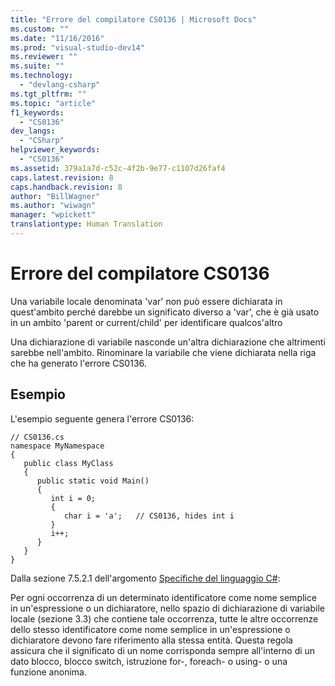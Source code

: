 ```yaml
---
title: "Errore del compilatore CS0136 | Microsoft Docs"
ms.custom: ""
ms.date: "11/16/2016"
ms.prod: "visual-studio-dev14"
ms.reviewer: ""
ms.suite: ""
ms.technology: 
  - "devlang-csharp"
ms.tgt_pltfrm: ""
ms.topic: "article"
f1_keywords: 
  - "CS0136"
dev_langs: 
  - "CSharp"
helpviewer_keywords: 
  - "CS0136"
ms.assetid: 379a1a7d-c52c-4f2b-9e77-c1107d26faf4
caps.latest.revision: 8
caps.handback.revision: 8
author: "BillWagner"
ms.author: "wiwagn"
manager: "wpickett"
translationtype: Human Translation
---
```

# Errore del compilatore CS0136
Una variabile locale denominata 'var' non può essere dichiarata in quest'ambito perché darebbe un significato diverso a 'var', che è già usato in un ambito 'parent or current\/child' per identificare qualcos'altro  
  
 Una dichiarazione di variabile nasconde un'altra dichiarazione che altrimenti sarebbe nell'ambito. Rinominare la variabile che viene dichiarata nella riga che ha generato l'errore CS0136.  
  
## Esempio  
 L'esempio seguente genera l'errore CS0136:  
  
```  
// CS0136.cs  
namespace MyNamespace  
{  
   public class MyClass  
   {  
      public static void Main()  
      {  
         int i = 0;  
         {  
            char i = 'a';   // CS0136, hides int i  
         }  
         i++;  
      }  
   }  
}  
```  
  
 Dalla sezione 7.5.2.1 dell'argomento [Specifiche del linguaggio C\#](../../csharp/language-reference/language-specification.md):  
  
 Per ogni occorrenza di un determinato identificatore come nome semplice in un'espressione o un dichiaratore, nello spazio di dichiarazione di variabile locale \(sezione 3.3\) che contiene tale occorrenza, tutte le altre occorrenze dello stesso identificatore come nome semplice in un'espressione o dichiaratore devono fare riferimento alla stessa entità. Questa regola assicura che il significato di un nome corrisponda sempre all'interno di un dato blocco, blocco switch, istruzione for\-, foreach\- o using\- o una funzione anonima.